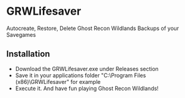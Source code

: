 # GRWLifesaver
Autocreate, Restore, Delete Ghost Recon Wildlands Backups of your Savegames

## Installation
- Download the GRWLifesaver.exe under Releases section
- Save it in your applications folder "C:\Program Files (x86)\GRWLifesaver" for example
- Execute it. And have fun playing Ghost Recon Wildlands!
